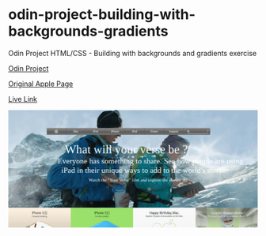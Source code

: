 # odin-project-building-with-backgrounds-gradients
Odin Project HTML/CSS - Building with backgrounds and gradients exercise

[Odin Project](https://theodinproject.com/courses/html-and-css/lessons/building-with-backgrounds-and-gradients)

[Original Apple Page](https://web.archive.org/web/20140301004610/http://www.apple.com/)

[Live Link](https://jdegand.github.io/odin-project-building-with-backgrounds-gradients/)

![Screenshot](screenshot.png)
